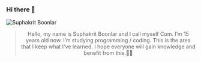 ### Hi there 👋


![Suphakrit Boonlar](https://i.pinimg.com/originals/9d/9b/d1/9d9bd13afce1a798d22ecfd9897730ed.gif)

><p align="center">Hello, my name is Suphakrit Boonlar and I call myself Com. I’m 15 years old now. I’m studying programming / coding. This is the area that I keep what I've learned. I hope everyone will gain knowledge and benefit from this.✌🏻</p>
